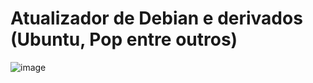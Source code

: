 # Atualizador de Debian e derivados (Ubuntu, Pop entre outros)

![image](https://user-images.githubusercontent.com/70297459/235048871-a91c4fd2-8f2d-451c-b94e-6ad864954a92.png)
